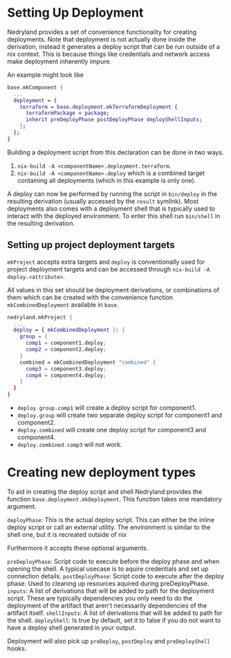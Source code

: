 # Setting Up Deployment

Nedryland provides a set of convenience functionality for creating
deployments. Note that deployment is not actually done inside the
derivation, instead it generates a deploy script that can be run
outside of a nix context. This is because things like credentials and
network access make deployment inherently impure.

An example might look like

```nix
base.mkComponent {
  ...
  deployment = {
    terraform = base.deployment.mkTerraformDeployment {
      terraformPackage = package;
      inherit preDeployPhase postDeployPhase deployShellInputs;
    };
  };
}
```

Building a deployment script from this declaration can be done in two ways.
 1. `nix-build -A <componentName>.deployment.terraform`.
 2. `nix-build -A <componentName>.deploy` which is a combined target containing all deployments (which in this example is only one).

A deploy can now be performed by running the script in `bin/deploy` in
the resulting derivation (usually accessed by the `result`
symlink). Most deployments also comes with a deployment shell that is
typically used to interact with the deployed environment. To enter
this shell run `bin/shell` in the resulting derivation.

## Setting up project deployment targets

`mkProject` accepts extra targets and `deploy` is conventionally used
for project deployment targets and can be accessed through `nix-build -A deploy.<attribute>`.

All values in this set should be deployment derivations, or
combinations of them which can be created with the convenience
function `mkCombinedDeployment` available in `base`.

```nix
nedryland.mkProject {
  ...
  deploy = { mkCombinedDeployment }: {
    group = {
      comp1 = component1.deploy;
      comp2 = component2.deploy;
    }
    combined = mkCombinedDeployment "combined" {
      comp3 = component3.deploy;
      comp4 = component4.deploy;
    }
  }
}
```
 - `deploy.group.comp1` will create a deploy script for component1.
 - `deploy.group` will create two separate deploy script for component1 and component2.
 - `deploy.combined` will create one deploy script for component3 and component4.
 - `deploy.combined.comp3` will not work.

# Creating new deployment types

To aid in creating the deploy script and shell Nedryland provides the
function `base.deployment.mkDeployment`. This function takes one
mandatory argument.

`deployPhase`: This is the actual deploy script. This can either be
the inline deploy script or call an external utility. The environment
is similar to the shell one, but it is recreated outside of nix

Furthermore it accepts these optional arguments.

`preDeployPhase`: Script code to execute before the deploy phase and when
opening the shell. A typical usecase is to aquire credentials and set
up connection details.
`postDeployPhase`: Script code to execute after the
deploy phase. Used to cleaning up resources aquired during preDeployPhase.
`inputs`: A list of derivations that will be added to path for the
deployment script. These are typically dependencies you only need to
do the deployment of the artifact that aren't necessarily dependencies
of the artifact itself.
`shellInputs`: A list of derivations that will be added to path for
the shell.
`deployShell`: Is true by default, set it to false if you
do not want to have a deploy shell generated in your output.

Deployment will also pick up `preDeploy`, `postDeploy` and `preDeployShell` hooks.
